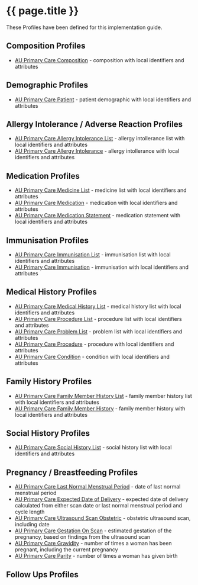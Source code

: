 # {{ page.title }}

These Profiles have been defined for this implementation guide.

## Composition Profiles
* [AU Primary Care Composition](StructureDefinition-au-primarycarecomposition.html) - composition with local identifiers and attributes

## Demographic Profiles
* [AU Primary Care Patient](StructureDefinition-au-primarycarepatient.html) - patient demographic with local identifiers and attributes

## Allergy Intolerance / Adverse Reaction Profiles
* [AU Primary Care Allergy Intolerance List](StructureDefinition-au-primarycareallergyintolerancelist.html) - allergy intollerance list with local identifiers and attributes
* [AU Primary Care Allergy Intolerance](StructureDefinition-au-primarycareallergyintolerance.html) - allergy intollerance with local identifiers and attributes

## Medication Profiles
* [AU Primary Care Medicine List](StructureDefinition-au-primarycaremedicinelist.html) - medicine list with local identifiers and attributes
* [AU Primary Care Medication](StructureDefinition-au-primarycaremedication.html) - medication with local identifiers and attributes
* [AU Primary Care Medication Statement](StructureDefinition-au-primarycaremedicationstatement.html) - medication statement with local identifiers and attributes

## Immunisation Profiles
* [AU Primary Care Immunisation List](StructureDefinition-au-primarycareimmunisationlist.html) - immunisation list with local identifiers and attributes
* [AU Primary Care Immunisation](StructureDefinition-au-primarycareimmunisation.html) - immunisation with local identifiers and attributes

## Medical History Profiles
* [AU Primary Care Medical History List](StructureDefinition-au-primarycaremedicalhistorylist.html) - medical history list with local identifiers and attributes
* [AU Primary Care Procedure List](StructureDefinition-au-primarycareprocedurelist.html) - procedure list with local identifiers and attributes
* [AU Primary Care Problem List](StructureDefinition-au-primarycareproblemlist.html) - problem list with local identifiers and attributes
* [AU Primary Care Procedure](StructureDefinition-au-primarycareprocedure.html) - procedure with local identifiers and attributes
* [AU Primary Care Condition](StructureDefinition-au-primarycarecondition.html) - condition with local identifiers and attributes

## Family History Profiles
* [AU Primary Care Family Member History List](StructureDefinition-au-primarycarefamilymemberhistorylist.html) - family member history list with local identifiers and attributes
* [AU Primary Care Family Member History](StructureDefinition-au-primarycarefamilymemberhistory.html) - family member history with local identifiers and attributes

## Social History Profiles
* [AU Primary Care Social History List](StructureDefinition-au-primarycaresocialhistorylist.html) - social history list with local identifiers and attributes

## Pregnancy / Breastfeeding Profiles
* [AU Primary Care Last Normal Menstrual Period](StructureDefinition-au-primarycareobservation-lnmp.html) - date of last normal menstrual period
* [AU Primary Care Expected Date of Delivery](StructureDefinition-au-primarycareobservation-edd.html) - expected date of delivery calculated from either scan date or last normal menstrual period and cycle length
* [AU Primary Care Ultrasound Scan Obstetric](StructureDefinition-au-primarycareprocedure-ultrasoundscanobstetric.html) - obstetric ultrasound scan, including date
* [AU Primary Care Gestation On Scan](StructureDefinition-au-primarycareobservation-gestationonscan.html) - estimated gestation of the pregnancy, based on findings from the ultrasound scan
* [AU Primary Care Gravidity](StructureDefinition-au-primarycareobservation-gravidity.html) - number of times a woman has been pregnant, including the current pregnancy
* [AU Primary Care Parity](StructureDefinition-au-primarycareobservation-parity.html) - number of times a woman has given birth

## Follow Ups Profiles
